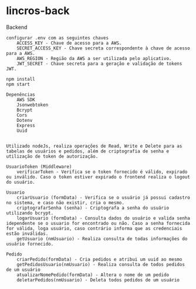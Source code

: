 # lincros-back

Backend		

	configurar .env com as seguintes chaves
		ACCESS_KEY - Chave de acesso para a AWS.
		SECRET_ACCESS_KEY - Chave secreta correspondente à chave de acesso para a AWS.
		AWS_REGION - Região da AWS a ser utilizada pelo aplicativo.
		JWT_SECRET - Chave secreta para a geração e validação de tokens JWT.
	
	npm install
	npm start

	Depenências
		AWS SDK
		Jsonwebtoken
		Bcrypt
		Cors
		Dotenv
		Express
		Uuid

		
	Utilizado nodeJs, realiza operações de Read, Write e Delete para as tabelas de usuários e pedidos, além de criptografia de senha e utilização de token de autorização.

	UsuarioToken (Middleware)
		verificarToken - Verifica se o token fornecido é válido, expirado ou inválido. Caso o token estiver expirado o frontend realiza o logout do usuário.

	Usuario
		criarUsuario (formData) - Verifica se o usuário já possui cadastro no sistema, e caso não existir, cria o mesmo.
		criptografarSenha (senha) - Criptografa a senha do usuário utilizando bcrypt.
		logarUsuario (formData) - Consulta dados do usuário e valida senha idependente se o usuario for encontrado ou não. Caso a senha fornecida for válida, loga usuário, caso contrário informa que as credenciais estão inválidas.
		getUsuario (nmUsuario) - Realiza consulta de todas informações do usuário fornecido.

	Pedido
		criarPedido(formData) - Cria pedidos e atribui um uuid ao mesmo
		getPedidosUsuario(nmUsuario) - Realiza consulta de todos pedidos de um usuário
		atualizarNomePedido(formData) - Altera o nome de um pedido
		deletarPedidos(nmUsuario) - Deleta todos pedidos de um usuário
